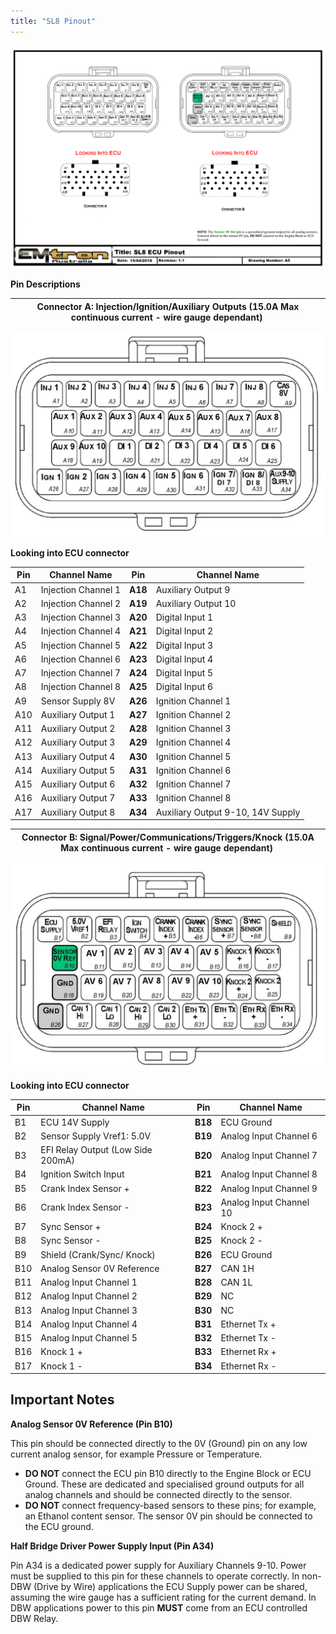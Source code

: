```yaml
---
title: "SL8 Pinout"
---
```


![Image](</img/NewItem231.png>)



**Pin Descriptions**&nbsp;


| **Connector A: Injection/Ignition/Auxiliary Outputs** **(15.0A Max continuous current - wire gauge dependant)**&nbsp; |
| --------------------------------------------------------------------------------------------------------------------- |



![Image](</img/temp2.jpg>)

**Looking into ECU connector**


| Pin | Channel Name        | Pin     | Channel Name                      |
| --- | ------------------- | ------- | --------------------------------- |
| A1  | Injection Channel 1 | **A18** | Auxiliary Output 9                |
| A2  | Injection Channel 2 | **A19** | Auxiliary Output 10               |
| A3  | Injection Channel 3 | **A20** | Digital Input 1                   |
| A4  | Injection Channel 4 | **A21** | Digital Input 2                   |
| A5  | Injection Channel 5 | **A22** | Digital Input 3                   |
| A6  | Injection Channel 6 | **A23** | Digital Input 4                   |
| A7  | Injection Channel 7 | **A24** | Digital Input 5                   |
| A8  | Injection Channel 8 | **A25** | Digital Input 6                   |
| A9  | Sensor Supply 8V    | **A26** | Ignition Channel 1                |
| A10 | Auxiliary Output 1  | **A27** | Ignition Channel 2                |
| A11 | Auxiliary Output 2  | **A28** | Ignition Channel 3                |
| A12 | Auxiliary Output 3  | **A29** | Ignition Channel 4                |
| A13 | Auxiliary Output 4  | **A30** | Ignition Channel 5                |
| A14 | Auxiliary Output 5  | **A31** | Ignition Channel 6                |
| A15 | Auxiliary Output 6  | **A32** | Ignition Channel 7                |
| A16 | Auxiliary Output 7  | **A33** | Ignition Channel 8                |
| A17 | Auxiliary Output 8  | **A34** | Auxiliary Output 9-10, 14V Supply |





| **Connector B: Signal/Power/Communications/Triggers/Knock** **(15.0A Max continuous current - wire gauge dependant)**&nbsp; |
| --------------------------------------------------------------------------------------------------------------------------- |



![Image](</img/temp1.jpg>)

**Looking into ECU connector**



| Pin | Channel Name                      | Pin     | Channel Name            |
| --- | --------------------------------- | ------- | ----------------------- |
| B1  | ECU 14V Supply                    | **B18** | ECU Ground              |
| B2  | Sensor Supply Vref1: 5.0V         | **B19** | Analog Input Channel 6  |
| B3  | EFI Relay Output (Low Side 200mA) | **B20** | Analog Input Channel 7  |
| B4  | Ignition Switch Input             | **B21** | Analog Input Channel 8  |
| B5  | Crank Index Sensor +              | **B22** | Analog Input Channel 9  |
| B6  | Crank Index Sensor -              | **B23** | Analog Input Channel 10 |
| B7  | Sync Sensor +                     | **B24** | Knock 2 +               |
| B8  | Sync Sensor -                     | **B25** | Knock 2 -               |
| B9  | Shield (Crank/Sync/ Knock)        | **B26** | ECU Ground              |
| B10 | Analog Sensor 0V Reference        | **B27** | CAN 1H                  |
| B11 | Analog Input Channel 1&nbsp;      | **B28** | CAN 1L                  |
| B12 | Analog Input Channel 2            | **B29** | NC                      |
| B13 | Analog Input Channel 3            | **B30** | NC                      |
| B14 | Analog Input Channel 4            | **B31** | Ethernet Tx +           |
| B15 | Analog Input Channel 5            | **B32** | Ethernet Tx -           |
| B16 | Knock 1 +                         | **B33** | Ethernet Rx +           |
| B17 | Knock 1 -                         | **B34** | Ethernet Rx -           |




## Important Notes


**Analog Sensor 0V Reference (Pin B10)**

This pin should be connected directly to the 0V (Ground) pin on any low current analog sensor, for example Pressure or Temperature.

* **DO NOT** connect the ECU pin B10 directly to the Engine Block or ECU Ground. These are dedicated and specialised ground outputs for all analog channels and should be connected directly to the sensor.
* **DO NOT** connect frequency-based sensors to these pins; for example, an Ethanol content sensor. The sensor 0V pin should be connected to the ECU ground.&nbsp;


**Half Bridge Driver Power Supply Input (Pin A34)**

Pin A34 is a dedicated power supply for Auxiliary Channels 9-10. Power must be supplied to this pin for these channels to operate correctly. In non-DBW (Drive by Wire) applications the ECU Supply power can be shared, assuming the wire gauge has a sufficient rating for the current demand. In DBW applications power to this pin **MUST** come from an ECU controlled DBW Relay.

